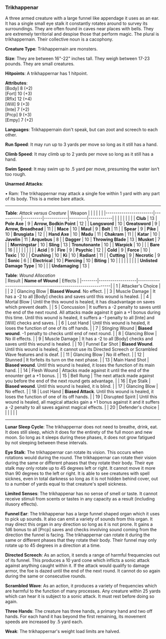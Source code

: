 ### Trikhappenar
A three armed creature with a large funnel like appendage it uses as an ear. It has a single small eye stalk it constantly  rotates around to survey its surroundings. They are often found in caves near places with bells. They are extremely territorial and despise those that perform magic. The plural is trikhappernain. Their collective noun is a cacophony.

**Creature Type**: Trikhappernain are monsters.

**Size**: They are between 16"-22" inches tall. They weigh between 17-23 pounds. They are small creatures.

**Hitpoints**: A trikhappernar has 1 hitpoint.

**Attributes**:  
[Body] 8  (+2)  
[Fort] 10 (+3)  
[Rflx] 12 (+4)  
[Will] 9  (+3)  
[Inte] 7  (+2)  
[Prcp] 9  (+3)  
[Empy] 7  (+2)  

**Languages**: Trikhappernain don't speak, but can zoot and screech to each other.

**Run Speed**: It may run up to 3 yards per move so long as it still has a hand.

**Climb Speed**: It may climb up to 2 yards per move so long as it still has a hand.

**Swim Speed**: It may swim up to .5 yard per move, presuming the water isn’t too rough.

**Unarmed Attacks**:

 • Ram: The trikhappernar may attack a single foe within 1 yard with any part of its body. This is a melee bare attack.

-----

**Table**: *Attack versus Creature*
| Weapon                 |          |            |         |            |         |
|------------------------|-----------|----------|------------|---------|------------|
|                        |          |            |         |            |         |
| **Club**                   | 13     | **Pole Axe**       |  9     | **Arrow, Bodkin Point**    | 12    |
| **Longsword**              | 10     | **Greatsword**     |  9     | **Arrow, Broadhead**       | 11    |
| **Mace**                   | 10     | **Maul**           |  9     | **Bolt** | 11    |
| **Spear**                  |  9     | **Pike**           | 10     | **Brusgiata** | 12     |
| **Hand Axe**               | 10     | **Madu**           | 11     | **Chakram** | 11    |
| **Katar**                  | 10     | **Javelin**        | 11     | **Arquebus** |  8    |
| **Dagger**                 | 10     | **Throwing Blade** | 13     | **Musket** | 7     |
| **Morningstar**            | 10     | **Sling**          | 13     | **Tronutonante** | 10    |
| **Warpick**                | 10     |          |          |   **Bare** |  16  |
|                        |           |          |            |         |            |
| **Acid**                   | 9     | **Fire**           | 9     | **Psychic** | 12     |
| **Cold**                   | 9     | **Force**          | 10     | **Toxic**  | 10     |
| **Crushing**               | 10     | **Ki**             | 10     | **Radiant** | 11     |
| **Cutting**                | 9     | **Necrotic**       | 9     | **Sonic** | 6    |
| **Electrical**             | 10     | **Piercing**       | 10     | **Biting** | 10    |
|                        |           |          |            |         |            |
| **Unlisted Damage Type** | 10 |    |     | **Undamaging** | 13 |



**Table**: *Wound Allocation*  
| Result | **Name of Wound** | Effects                                                        |
|--------|-------------------|----------------------------------------------------------------|
|   1    | Attacker's Choice |                                                                |
|   2    | Glancing Blow     | **Biased Wound**. No effect.   |
|   3    | Muscle Damage     | It has a -2 to all [Body] checks and saves until this wound is healed. |
|   4    | Mortal Blow       | Until the this wound is healed, it has disadvantage on saves which prevent death. |
|   5    | Concussion        | It suffers a -2 penalty to saves until the end of the next round. All attacks made against it gain a +1 bonus during this time. Until this wound is healed, it suffers a -1 penalty to all [Inte] and [Will] checks and saves. |
|   6    | Lost Hand         | Until this wound is healed, it loses the function of one of its off hands. |
|   7    | Stinging Wound    | **Biased wound**. -1 penalty to checks until end of next round. |
|   8    | Glancing Blow     | No ill effects.                                     |
|   9    | Muscle Damage     | It has a -2 to all [Body] checks and saves until this wound is healed. |
|   10   | Funnel Ear Shot   | **Biased Wound**. Until this wound is healed, it cannot use its Directed Screech or Scrambled Wave features and is deaf.  |
|   11   | Glancing Blow     | No ill effect. |
|   12   | Stunned           | It forfeits its turn on the next phase. |
|   13   | Main Hand Shot    | **Biased wound**. Until this wound is healed, it loses the function of its main hand. |
|   14   | Flesh Wound       | Attacks made against it until the end of the enounter get a +1 bonus. |
|   15   | Bell Rung         | The next attack made against you before the end of the next round gets advantage.  |
|   16   | Eye Stalk         | **Biased wound**. Until this wound is healed, it is blind. |
|   17   | Glancing Blow     | No effect. |
|   18   | Lost Hand         | **Biased Attack**. Until this wound is healed, it loses the function of one of its off hands. |
|   19   | Disrupted Spirit  | Until this wound is healed, all magical attacks gain a +1 bonus against it and it suffers a -2 penalty to all saves against magical effects. |
|   20   | Defender's choice |                                   |
|        |                                                |                                   |

-----

**Lunar Sleep Cycle**: The trikhappernar does not need to breathe, drink, eat. It does still sleep, which it does for the entirety of the full moon and new moon. So long as it sleeps during these phases, it does not grow fatigued by not sleeping between these intervals.

**Eye Stalk**: The trikhappernar can rotate its vision. This occurs when rotations would during the round. The trikhappernar can rotate their vision during the same or different phases that they rotate their body. Their eye stalk may only rotate up to 45 degrees left or right. It cannot move it more than 90 degrees to the left or right.
It is able to see creatures with spell sicknes, even in total darkness so long as it is not hidden behind cover, out to a number of yards equal to that creature's spell sickness.

**Limited Senses**: The trikhappenar has no sense of smell or taste. It cannot receive stimuli from scents or tastes in any capacity as a result (including illusory effects).

**Funnel Ear**: The trikhappenar has a large funnel shaped organ which it uses to pick up sounds. It also can emit a variety of sounds from this organ. It may direct this organ in any direction so long as it is not prone. It gains a 1d6 bonus to all [Prcp] saves and checks involving sound coming from the direction the funnel is facing. The trikhappernar can rotate it during the same or different phases that they rotate their body. Their funnel may only rotate up to 45 degrees in a direction at a time.

**Directed Screech**: As an action, it sends a range of harmful frequencies out of its funnel. This produces a 10 yard cone which inflicts a sonic attack against anything caught within it. If the attack would qualify to damage armor, the foe is dazed until the end of the next round. It cannot do so again during the same or consecutive rounds.

**Scrambled Wave**: As an action, it produces a variety of frequencies which are harmful to the function of many processes. Any creature within 25 yards which can hear it is subject to a sonic attack. It must rest before doing so again.

**Three Hands**: The creature has three hands, a primary hand and two off hands. For each hand it has beyond the first remaining, its movement speeds are increased by .5 yard each.

**Weak**: The trikhappernar's weight load limits are halved.
